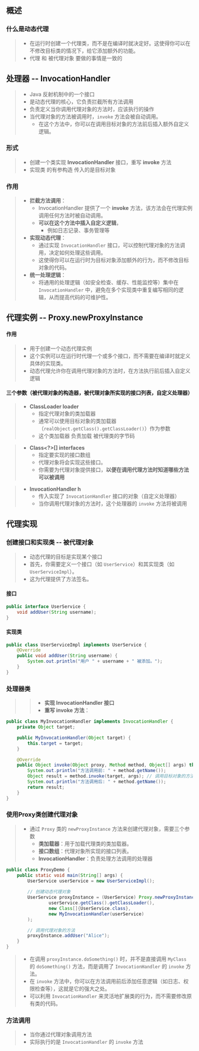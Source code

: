 ## 概述

### 什么是动态代理

> - 在运行时创建一个代理类，而不是在编译时就决定好。这使得你可以在不修改目标类的情况下，给它添加额外的功能。
> - 代理 和 被代理对象 要做的事情是一致的



## 处理器 -- InvocationHandler

> - Java 反射机制中的一个接口
> - 是动态代理的核心，它负责拦截所有方法调用
> - 负责定义当你调用代理对象的方法时，应该执行的操作
> - 当代理对象的方法被调用时，`invoke` 方法会被自动调用。
>   - 在这个方法中，你可以在调用目标对象的方法前后插入额外自定义逻辑。

### 形式

> - 创建一个类实现  **InvocationHandler**  接口，重写 **invoke** 方法
> - 实现类 的有参构造 传入的是目标对象

### 作用

> - **拦截方法调用**：
>   - InvocationHandler  提供了一个  **invoke**  方法，该方法会在代理实例调用任何方法时被自动调用。
>   - **可以在这个方法中插入自定义逻辑**，
>     - 例如日志记录、事务管理等
> - **实现动态代理**：
>   - 通过实现 `InvocationHandler` 接口，可以控制代理对象的方法调用，决定如何处理这些调用。
>   - 这使得你可以在运行时为目标对象添加额外的行为，而不修改目标对象的代码。
> - **统一处理逻辑**：
>   - 将通用的处理逻辑（如安全检查、缓存、性能监控等）集中在 `InvocationHandler` 中，避免在多个实现类中重复编写相同的逻辑，从而提高代码的可维护性。



## 代理实例 -- Proxy.newProxyInstance

#### 作用

> - 用于创建一个动态代理实例
> - 这个实例可以在运行时代理一个或多个接口，而不需要在编译时就定义具体的实现类。
> - 动态代理允许你在调用代理对象的方法时，在方法执行前后插入自定义逻辑

#### 三个参数（被代理对象的构造器，被代理对象所实现的接口列表，自定义处理器）

> - **ClassLoader loader**
>   - 指定代理对象的类加载器
>   - 通常可以使用目标对象的类加载器（`realObject.getClass().getClassLoader()`）作为参数
>   - 这个类加载器 负责加载 被代理类的字节码

> - **Class<?>[] interfaces**
>   - 指定要实现的接口数组
>   - 代理对象将会实现这些接口。
>   - 你需要为代理对象提供接口，**以便在调用代理方法时知道哪些方法可以被调用**

> - **InvocationHandler h**
>   - 传入实现了 `InvocationHandler` 接口的对象（自定义处理器）
>   - 当你调用代理对象的方法时，这个处理器的 `invoke` 方法将被调用



## 代理实现

### 创建接口和实现类  --  被代理对象

> - 动态代理的目标是实现某个接口
> - 首先，你需要定义一个接口（如 `UserService`）和其实现类（如 `UserServiceImpl`）。
> - 这为代理提供了方法签名。

#### 接口

```java
public interface UserService {
    void addUser(String username);
}
```

#### 实现类

```java
public class UserServiceImpl implements UserService {
    @Override
    public void addUser(String username) {
        System.out.println("用户 " + username + " 被添加。");
    }
}
```



### 处理器类

> > - **实现 InvocationHandler 接口**
> > - **重写 invoke 方法**：

```java
public class MyInvocationHandler implements InvocationHandler {
    private Object target;

    public MyInvocationHandler(Object target) {
        this.target = target;
    }

    @Override
    public Object invoke(Object proxy, Method method, Object[] args) throws Throwable {
        System.out.println("方法调用前: " + method.getName());
        Object result = method.invoke(target, args); // 调用目标对象的方法
        System.out.println("方法调用后: " + method.getName());
        return result;
    }
}
```



### 使用Proxy类创建代理对象

> - 通过 `Proxy` 类的 `newProxyInstance` 方法来创建代理对象，需要三个参数
>   - **类加载器**：用于加载代理类的类加载器。
>   - **接口数组**：代理对象所实现的接口列表。
>   - **InvocationHandler**：负责处理方法调用的处理器

```java
public class ProxyDemo {
    public static void main(String[] args) {
        UserService userService = new UserServiceImpl();
        
        // 创建动态代理对象
        UserService proxyInstance = (UserService) Proxy.newProxyInstance(
                userService.getClass().getClassLoader(),
                new Class[]{UserService.class},
                new MyInvocationHandler(userService)
        );

        // 调用代理对象的方法
        proxyInstance.addUser("Alice");
    }
}
```

> - 在调用 `proxyInstance.doSomething()` 时，并不是直接调用 `MyClass` 的 `doSomething()` 方法，而是调用了 `InvocationHandler` 的 `invoke` 方法。
> - 在 `invoke` 方法中，你可以在方法调用前后添加任意逻辑（如日志、权限检查等），这就是它的强大之处。
> - 可以利用 `InvocationHandler` 来灵活地扩展类的行为，而不需要修改原有类的代码。



### 方法调用

> - 当你通过代理对象调用方法
> - 实际执行的是 `InvocationHandler` 的 `invoke` 方法



























































